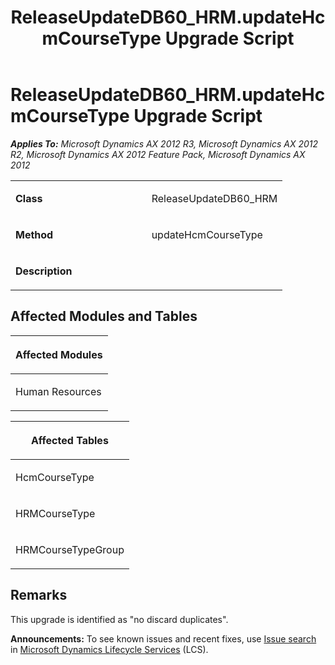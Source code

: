 ﻿---
title: ReleaseUpdateDB60_HRM.updateHcmCourseType Upgrade Script
TOCTitle: ReleaseUpdateDB60_HRM.updateHcmCourseType Upgrade Script
ms:assetid: 233497e1-f655-8293-7848-0ee01b46d2e6
ms:mtpsurl: https://msdn.microsoft.com/en-us/library/JJ684970(v=AX.60)
ms:contentKeyID: 49707173
ms.date: 05/18/2015
mtps_version: v=AX.60
---

# ReleaseUpdateDB60\_HRM.updateHcmCourseType Upgrade Script 


_**Applies To:** Microsoft Dynamics AX 2012 R3, Microsoft Dynamics AX 2012 R2, Microsoft Dynamics AX 2012 Feature Pack, Microsoft Dynamics AX 2012_

<table>
<colgroup>
<col style="width: 50%" />
<col style="width: 50%" />
</colgroup>
<tbody>
<tr class="odd">
<td><p><strong>Class</strong></p></td>
<td><p>ReleaseUpdateDB60_HRM</p></td>
</tr>
<tr class="even">
<td><p><strong>Method</strong></p></td>
<td><p>updateHcmCourseType</p></td>
</tr>
<tr class="odd">
<td><p><strong>Description</strong></p></td>
<td><p></p></td>
</tr>
</tbody>
</table>


## Affected Modules and Tables

<table>
<colgroup>
<col style="width: 100%" />
</colgroup>
<thead>
<tr class="header">
<th><p>Affected Modules</p></th>
</tr>
</thead>
<tbody>
<tr class="odd">
<td><p>Human Resources</p></td>
</tr>
</tbody>
</table>


<table>
<colgroup>
<col style="width: 100%" />
</colgroup>
<thead>
<tr class="header">
<th><p>Affected Tables</p></th>
</tr>
</thead>
<tbody>
<tr class="odd">
<td><p>HcmCourseType</p></td>
</tr>
<tr class="even">
<td><p>HRMCourseType</p></td>
</tr>
<tr class="odd">
<td><p>HRMCourseTypeGroup</p></td>
</tr>
</tbody>
</table>


## Remarks

This upgrade is identified as "no discard duplicates".

  
**Announcements:** To see known issues and recent fixes, use [Issue search](http://go.microsoft.com/fwlink/?linkid=389258) in [Microsoft Dynamics Lifecycle Services](http://go.microsoft.com/fwlink/?linkid=306505) (LCS).

